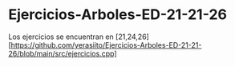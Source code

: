 # Ejercicios-Arboles-ED-21-21-26
Los ejercicios se encuentran en [21,24,26][https://github.com/yerasiito/Ejercicios-Arboles-ED-21-21-26/blob/main/src/ejercicios.cpp]
